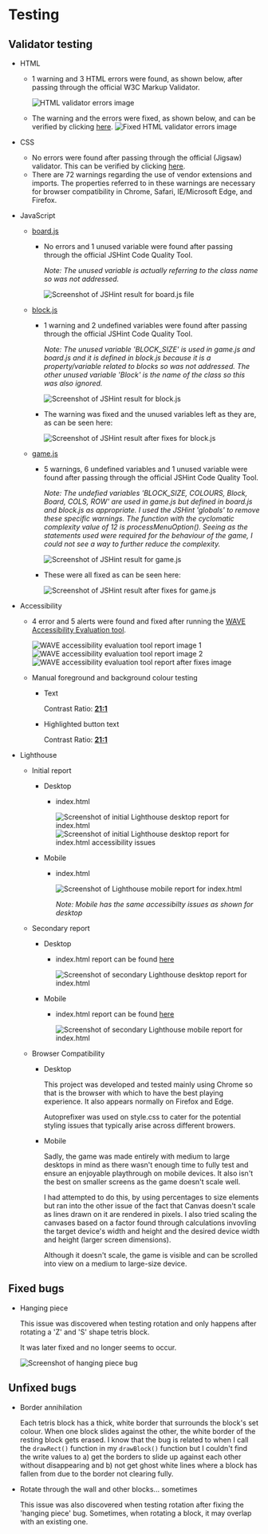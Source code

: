 # Testing

## Validator testing
        
* HTML
    * 1 warning and 3 HTML errors were found, as shown below, after passing through the official W3C Markup Validator.

        ![HTML validator errors image](documentation/screenshots/testing/errors-1-to-4.png)

    * The warning and the errors were fixed, as shown below, and can be verified by clicking [here](https://validator.w3.org/nu/?doc=https%3A%2F%2Fdebzdk.github.io%2Ftetris%2F).
        ![Fixed HTML validator errors image](documentation/screenshots/testing/fixed-html-errors.png)

* CSS
    * No errors were found after passing through the official (Jigsaw) validator.
    This can be verified by clicking [here](https://jigsaw.w3.org/css-validator/validator?uri=https%3A%2F%2Fdebzdk.github.io%2Ftetris&profile=css3svg&usermedium=all&warning=1&vextwarning=&lang=en).
    * There are 72 warnings regarding the use of vendor extensions and imports. The properties referred to in these warnings are necessary for browser compatibility in Chrome, Safari, IE/Microsoft Edge, and Firefox.
    
* JavaScript
    * [board.js](https://github.com/DebzDK/tetris/blob/main/assets/js/board.js)
        * No errors and 1 unused variable were found after passing through the official JSHint Code Quality Tool.
            
            *Note: The unused variable is actually referring to the class name so was not addressed.*
            
            ![Screenshot of JSHint result for board.js file](documentation/screenshots/testing/jshint-validation-result-for-boardjs.png)

    * [block.js](https://github.com/DebzDK/tetris/blob/main/assets/js/block.js)
        * 1 warning and 2 undefined variables were found after passing through the official JSHint Code Quality Tool.
            
            *Note: The unused variable 'BLOCK_SIZE' is used in game.js and board.js and it is defined in block.js because it is a property/variable related to blocks so was not addressed. The other unused variable 'Block' is the name of the class so this was also ignored.*

            ![Screenshot of JSHint result for block.js](documentation/screenshots/testing/jshint-validation-result-for-blockjs.png)

        * The warning was fixed and the unused variables left as they are, as can be seen here:

            ![Screenshot of JSHint result after fixes for block.js](documentation/screenshots/testing/jshint-validation-fixes-for-blockjs.png)

    * [game.js](https://github.com/DebzDK/tetris/blob/main/assets/js/game.js)
        * 5 warnings, 6 undefined variables and 1 unused variable were found after passing through the official JSHint Code Quality Tool.
            
            *Note: The undefied variables 'BLOCK_SIZE, COLOURS, Block, Board, COLS, ROW' are used in game.js but defined in board.js and block.js as appropriate. I used the JSHint 'globals' to remove these specific warnings. The function with the cyclomatic complexity value of 12 is processMenuOption(). Seeing as the statements used were required for the behaviour of the game, I could not see a way to further reduce the complexity.*

            ![Screenshot of JSHint result for game.js](documentation/screenshots/testing/jshint-validation-result-for-gamejs.png)
        
        * These were all fixed as can be seen here:

            ![Screenshot of JSHint result after fixes for game.js](documentation/screenshots/testing/jshint-validation-fixes-for-gamejs.png)

* Accessibility
    * 4 error and 5 alerts were found and fixed after running the [WAVE Accessibility Evaluation tool](https://wave.webaim.org/report#/https://debzdk.github.io/tetris).

        ![WAVE accessibility evaluation tool report image 1](documentation/screenshots/testing/wave-accessibility-evaluation-tool-report-1.png)
        ![WAVE accessibility evaluation tool report image 2](documentation/screenshots/testing/wave-accessibility-evaluation-tool-report-2.png)
        ![WAVE accessibility evaluation tool report after fixes image](documentation/screenshots/testing/wave-accessibility-evaluation-tool-report-after-fixes.png)

    * Manual foreground and background colour testing
        * Text
            
            Contrast Ratio: <b>[21:1](https://webaim.org/resources/contrastchecker/?fcolor=000000&bcolor=FFFFFF)</b>

        * Highlighted button text

            Contrast Ratio: <b>[21:1](https://webaim.org/resources/contrastchecker/?fcolor=FFFFFF&bcolor=000000)</b>

* Lighthouse
    * Initial report
        * Desktop
            * index.html

                ![Screenshot of initial Lighthouse desktop report for index.html](documentation/screenshots/testing/lighthouse-desktop-report.png)
                ![Screenshot of initial Lighthouse desktop report for index.html accessibility issues](documentation/screenshots/testing/lighthouse-desktop-accessibility-issues.png)

        * Mobile
            * index.html

                ![Screenshot of Lighthouse mobile report for index.html](documentation/screenshots/testing/lighthouse-mobile-report.png)

                *Note: Mobile has the same accessibilty issues as shown for desktop*
    
    * Secondary report
        * Desktop
            * index.html report can be found [here](https://htmlpreview.github.io/?https://github.com/DebzDK/tetris/blob/main/documentation/reports/secondary-lighthouse-desktop-report.html)

                ![Screenshot of secondary Lighthouse desktop report for index.html](documentation/screenshots/testing/lighthouse-desktop-report-after-fixes.png)
        
        * Mobile
            * index.html report can be found [here](https://htmlpreview.github.io/?https://github.com/DebzDK/pilates-your-guide-to-flexible-fun/blob/main/documentation/reports/secondary-lighthouse-mobile-report.html)

                ![Screenshot of secondary Lighthouse mobile report for index.html](documentation/screenshots/testing/lighthouse-mobile-report-after-fixes.png)

    * Browser Compatibility
        * Desktop

            This project was developed and tested mainly using Chrome so that is the browser with which to have the best playing experience. It also appears normally on Firefox and Edge.

            Autoprefixer was used on style.css to cater for the potential styling issues that typically arise across different browers.

        * Mobile

            Sadly, the game was made entirely with medium to large desktops in mind as there wasn't enough time to fully test and ensure an enjoyable playthrough on mobile devices. It also isn't the best on smaller screens as the game doesn't scale well.
            
            I had attempted to do this, by using percentages to size elements but ran into the other issue of the fact that Canvas doesn't scale as lines drawn on it are rendered in pixels. I also tried scaling the canvases based on a factor found through calculations invovling the target device's width and height and the desired device width and height (larger screen dimensions).

            Although it doesn't scale, the game is visible and can be scrolled into view on a medium to large-size device.

## Fixed bugs

* Hanging piece
    
    This issue was discovered when testing rotation and only happens after rotating a 'Z' and 'S' shape tetris block.

    It was later fixed and no longer seems to occur.

    ![Screenshot of hanging piece bug](documentation/screenshots/testing/hanging-piece-bug.png)

## Unfixed bugs

* Border annihilation
    
    Each tetris block has a thick, white border that surrounds the block's set colour. When one block slides against the other, the white border of the resting block gets erased. I know that the bug is related to when I call the `drawRect()` function in my `drawBlock()` function but I couldn't find the write values to a) get the borders to slide up against each other without disappearing and b) not get ghost white lines where a block has fallen from due to the border not clearing fully.

* Rotate through the wall and other blocks... sometimes

    This issue was also discovered when testing rotation after fixing the 'hanging piece' bug.
    Sometimes, when rotating a block, it may overlap with an existing one.
